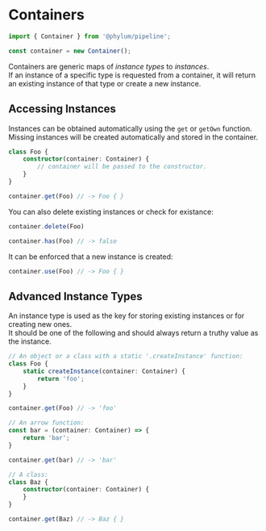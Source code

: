 # Containers
```ts
import { Container } from '@phylum/pipeline';

const container = new Container();
```
Containers are generic maps of *instance types* to *instances*.<br>
If an instance of a specific type is requested from a container, it will return an existing instance of that type or create a new instance.

## Accessing Instances
Instances can be obtained automatically using the `get` or `getOwn` function.<br>
Missing instances will be created automatically and stored in the container.
```ts
class Foo {
	constructor(container: Container) {
		// container will be passed to the constructor.
	}
}

container.get(Foo) // -> Foo { }
```
You can also delete existing instances or check for existance:
```ts
container.delete(Foo)

container.has(Foo) // -> false
```
It can be enforced that a new instance is created:
```ts
container.use(Foo) // -> Foo { }
```

## Advanced Instance Types
An instance type is used as the key for storing existing instances or for creating new ones.<br>
It should be one of the following and should always return a truthy value as the instance.
```ts
// An object or a class with a static '.createInstance' function:
class Foo {
	static createInstance(container: Container) {
		return 'foo';
	}
}

container.get(Foo) // -> 'foo'

// An arrow function:
const bar = (container: Container) => {
	return 'bar';
}

container.get(bar) // -> 'bar'

// A class:
class Baz {
	constructor(container: Container) {
	}
}

container.get(Baz) // -> Baz { }
```
